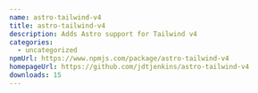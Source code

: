 ```yaml
---
name: astro-tailwind-v4
title: astro-tailwind-v4
description: Adds Astro support for Tailwind v4
categories:
  - uncategorized
npmUrl: https://www.npmjs.com/package/astro-tailwind-v4
homepageUrl: https://github.com/jdtjenkins/astro-tailwind-v4
downloads: 15
---
```

